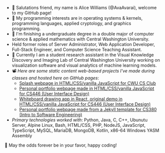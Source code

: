 - 👋 Salutations friend, my name is Alice Williams (@AvaAvarai), welcome to my GitHub page!
- 👀 My programming interests are in operating systems & kernels, programming languages, applied cryptology, and graphics programming.
- 🌱 I'm finishing a undergraduate degree in a double major of computer science & applied mathematics with Central Washington University.
- Held former roles of Server Administrator, Web Application Developer, Full-Stack Engineer, and Computer Science Teaching Assistant.
- :microscope: Currently I am a student research assistant in the Visual Knowledge Discovery and Imaging Lab of Central Washington University working on visualization software and visual analytics of machine learning models.
- 📽️ *Here are some static content web-based projects I've made during classes and hosted here on GitHub pages*:
    + [Splash webpage in HTML/CSS/vanilla JavaScript for CWU CS Club](https://cwu-cs-club.github.io/club-webpage-splash/) 
    + [Personal portfolio webpage made in HTML/CSS/vanilla JavaScript for CS446 (User Interface Design)](https://avaavarai.github.io/cs446-portfolio-webpage/)  
    + [Whiteboard drawing app in React, original demo in HTML/CSS/vanilla JavaScript for CS446 (User Interface Design)](https://avaavarai.github.io/CS446_MapMaker/)
    + [Personal portfolio webpage made from a Jekyll template for CS380 (Intro to Software Engineering)](https://avaavarai.github.io/AvaAvarai.github.io.CS380/)
- *Primary technologies worked with*: Python, Java, C, C++, Ubunutu Server, Alpine Linux, Bash, HTML/CSS, PHP, NodeJS, JavaScript, TypeScript, MySQL, MariaDB, MongoDB, Kotlin, x86-64 Windows YASM Assembly

🎲 May the odds forever be in your favor, happy coding!
